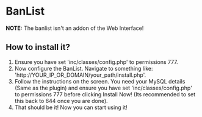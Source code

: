 # BanList

**NOTE:** The banlist isn't an addon of the Web Interface!

## How to install it?

1. Ensure you have set 'inc/classes/config.php' to permissions 777.
2. Now configure the BanList. Navigate to something like: 'http://YOUR\_IP\_OR\_DOMAIN/your\_path/install.php'.
3. Follow the instructions on the screen. You need your MySQL details \(Same as the plugin\) and ensure you have set 'inc/classes/config.php' to permissions 777 before clicking Install Now! \(Its recommended to set this back to 644 once you are done\).
4. That should be it! Now you can start using it!

